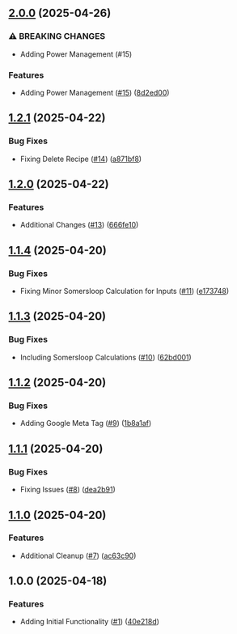 ## [2.0.0](https://github.com/incutonez/satisfactory-manager/compare/v1.2.1...v2.0.0) (2025-04-26)

### ⚠ BREAKING CHANGES

* Adding Power Management (#15)

### Features

* Adding Power Management ([#15](https://github.com/incutonez/satisfactory-manager/issues/15)) ([8d2ed00](https://github.com/incutonez/satisfactory-manager/commit/8d2ed009453b5a32418c4099bb369545d37c2d4d))

## [1.2.1](https://github.com/incutonez/satisfactory-manager/compare/v1.2.0...v1.2.1) (2025-04-22)

### Bug Fixes

* Fixing Delete Recipe ([#14](https://github.com/incutonez/satisfactory-manager/issues/14)) ([a871bf8](https://github.com/incutonez/satisfactory-manager/commit/a871bf80b74ec5f80a9a1382adcdeef6466c87b5))

## [1.2.0](https://github.com/incutonez/satisfactory-manager/compare/v1.1.4...v1.2.0) (2025-04-22)

### Features

* Additional Changes ([#13](https://github.com/incutonez/satisfactory-manager/issues/13)) ([666fe10](https://github.com/incutonez/satisfactory-manager/commit/666fe10c345294964b3e70bfd7a2de8ed5fd922f))

## [1.1.4](https://github.com/incutonez/satisfactory-manager/compare/v1.1.3...v1.1.4) (2025-04-20)

### Bug Fixes

* Fixing Minor Somersloop Calculation for Inputs ([#11](https://github.com/incutonez/satisfactory-manager/issues/11)) ([e173748](https://github.com/incutonez/satisfactory-manager/commit/e17374869893e5fad8c1c71efa4d7c105cf4958b))

## [1.1.3](https://github.com/incutonez/satisfactory-manager/compare/v1.1.2...v1.1.3) (2025-04-20)

### Bug Fixes

* Including Somersloop Calculations ([#10](https://github.com/incutonez/satisfactory-manager/issues/10)) ([62bd001](https://github.com/incutonez/satisfactory-manager/commit/62bd001ff6baaa01981f38aff125c7a34f52d4b5))

## [1.1.2](https://github.com/incutonez/satisfactory-manager/compare/v1.1.1...v1.1.2) (2025-04-20)

### Bug Fixes

* Adding Google Meta Tag ([#9](https://github.com/incutonez/satisfactory-manager/issues/9)) ([1b8a1af](https://github.com/incutonez/satisfactory-manager/commit/1b8a1afb621926043a2bd05911ac22f7abe4421a))

## [1.1.1](https://github.com/incutonez/satisfactory-manager/compare/v1.1.0...v1.1.1) (2025-04-20)

### Bug Fixes

* Fixing Issues ([#8](https://github.com/incutonez/satisfactory-manager/issues/8)) ([dea2b91](https://github.com/incutonez/satisfactory-manager/commit/dea2b916ec7afb3db01f191e9c7556dd59393cce))

## [1.1.0](https://github.com/incutonez/satisfactory-manager/compare/v1.0.0...v1.1.0) (2025-04-20)

### Features

* Additional Cleanup ([#7](https://github.com/incutonez/satisfactory-manager/issues/7)) ([ac63c90](https://github.com/incutonez/satisfactory-manager/commit/ac63c90fb221932c86b99d0b1ba88d718d1f6c06))

## 1.0.0 (2025-04-18)

### Features

* Adding Initial Functionality ([#1](https://github.com/incutonez/satisfactory-manager/issues/1)) ([40e218d](https://github.com/incutonez/satisfactory-manager/commit/40e218d74478be9b21a6dcd11046c895b61aa3d9))
